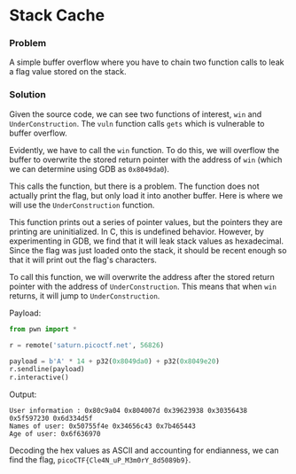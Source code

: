 # Stack Cache

### Problem

A simple buffer overflow where you have to chain two function calls to leak a flag value stored on the stack.

### Solution

Given the source code, we can see two functions of interest, `win` and `UnderConstruction`. The `vuln` function calls `gets` which is vulnerable to buffer overflow. 

Evidently, we have to call the `win` function. To do this, we will overflow the buffer to overwrite the stored return pointer with the address of `win` (which we can determine using GDB as `0x8049da0`).

This calls the function, but there is a problem. The function does not actually print the flag, but only load it into another buffer. Here is where we will use the `UnderConstruction` function. 

This function prints out a series of pointer values, but the pointers they are printing are uninitialized. In C, this is undefined behavior. However, by experimenting in GDB, we find that it will leak stack values as hexadecimal. Since the flag was just loaded onto the stack, it should be recent enough so that it will print out the flag's characters.

To call this function, we will overwrite the address after the stored return pointer with the address of `UnderConstruction`. This means that when `win` returns, it will jump to `UnderConstruction`.

Payload:
```python
from pwn import *

r = remote('saturn.picoctf.net', 56826)

payload = b'A' * 14 + p32(0x8049da0) + p32(0x8049e20)
r.sendline(payload)
r.interactive()
```

Output:
```
User information : 0x80c9a04 0x804007d 0x39623938 0x30356438 0x5f597230 0x6d334d5f
Names of user: 0x50755f4e 0x34656c43 0x7b465443
Age of user: 0x6f636970
```

Decoding the hex values as ASCII and accounting for endianness, we can find the flag, `picoCTF{Cle4N_uP_M3m0rY_8d5089b9}`.

